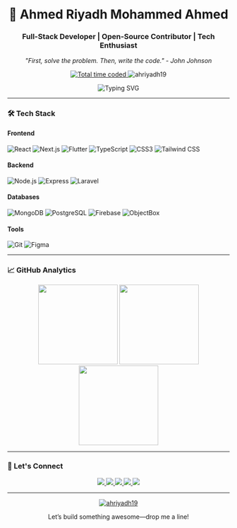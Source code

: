 <h1 align="center">🚀 Ahmed Riyadh Mohammed Ahmed</h1>
<h3 align="center">Full-Stack Developer | Open-Source Contributor | Tech Enthusiast</h3>
<p align="center">
  <em>"First, solve the problem. Then, write the code." - John Johnson</em>
</p>
<p align="center">
  <a href="https://wakatime.com/@2cb05cd4-a478-4b5e-8bea-98c580923e67">
    <img src="https://wakatime.com/badge/user/2cb05cd4-a478-4b5e-8bea-98c580923e67.svg" alt="Total time coded">
  </a>
    <img src="https://komarev.com/ghpvc/?username=ahriyadh19&label=Profile%20views&color=0e75b6&style=flat" alt="ahriyadh19" /> 
</p>

<div align="center">
  <img src="https://readme-typing-svg.demolab.com?font=Fira+Code&pause=1000&color=58A6FF&center=true&vCenter=true&width=435&lines=Turning+%3Ccoffee+%2F%3E+into+%3Ccode+%2F%3E;Full-Stack+Alchemist;Open-Source+Advocate;Problem+Solving+Ninja" alt="Typing SVG">
</div>

---

### 🛠️ Tech Stack

#### **Frontend**
![React](https://img.shields.io/badge/-React-61DAFB?logo=react&logoColor=white&style=flat)
![Next.js](https://img.shields.io/badge/-Next.js-000000?logo=nextdotjs&logoColor=white&style=flat)
![Flutter](https://img.shields.io/badge/-Flutter-02569B?logo=flutter&logoColor=white&style=flat)
![TypeScript](https://img.shields.io/badge/-TypeScript-3178C6?logo=typescript&logoColor=white&style=flat)
![CSS3](https://img.shields.io/badge/-CSS3-1572B6?logo=css3&logoColor=white&style=flat)
![Tailwind CSS](https://img.shields.io/badge/-Tailwind-06B6D4?logo=tailwind-css&logoColor=white&style=flat)

#### **Backend**
![Node.js](https://img.shields.io/badge/-Node.js-339933?logo=node.js&logoColor=white&style=flat)
![Express](https://img.shields.io/badge/-Express-000000?logo=express&logoColor=white&style=flat)
![Laravel](https://img.shields.io/badge/-Laravel-FF2D20?logo=laravel&logoColor=white&style=flat)

#### **Databases**
![MongoDB](https://img.shields.io/badge/-MongoDB-47A248?logo=mongodb&logoColor=white&style=flat)
![PostgreSQL](https://img.shields.io/badge/-PostgreSQL-4169E1?logo=postgresql&logoColor=white&style=flat)
![Firebase](https://img.shields.io/badge/-Firebase-FFCA28?logo=firebase&logoColor=black&style=flat)
![ObjectBox](https://img.shields.io/badge/-ObjectBox-FF6C37?logo=objectbox&logoColor=white&style=flat)

#### **Tools**
![Git](https://img.shields.io/badge/-Git-F05032?logo=git&logoColor=white&style=flat)
![Figma](https://img.shields.io/badge/-Figma-F24E1E?logo=figma&logoColor=white&style=flat)

---

### 📈 GitHub Analytics

<div align="center">
  
  <img height="180em" src="https://github-readme-stats.vercel.app/api?username=ahriyadh19&show_icons=true&theme=vision-friendly-dark&include_all_commits=true&count_private=true"/>
  <img height="180em" src="https://github-readme-stats.vercel.app/api/top-langs/?username=ahriyadh19&layout=compact&langs_count=8&theme=vision-friendly-dark"/>
  <img src="https://streak-stats.demolab.com/?user=ahriyadh19&theme=vision-friendly-dark" height="180em" />
  
</div>

---

### 🤝 Let's Connect

<p align="center">
  <a href="https://linkedin.com/in/ahmed-riyadh-19">
    <img src="https://img.shields.io/badge/LinkedIn-0077B5?style=for-the-badge&logo=linkedin&logoColor=white">
  </a>
  <a href="https://twitter.com/ahriyadh19">
    <img src="https://img.shields.io/badge/Twitter-1DA1F2?style=for-the-badge&logo=twitter&logoColor=white">
  </a>
  <a href="https://facebook.com/ahriyadh19">
    <img src="https://img.shields.io/badge/Facebook-1877F2?style=for-the-badge&logo=facebook&logoColor=white">
  </a>
  <a href="https://instagram.com/ahriyadh19">
    <img src="https://img.shields.io/badge/Instagram-E4405F?style=for-the-badge&logo=instagram&logoColor=white">
  </a>
  <a href="mailto:ahriyadh19@gmail.com">
    <img src="https://img.shields.io/badge/Gmail-D14836?style=for-the-badge&logo=gmail&logoColor=white">
  </a>
</p>

---

<p align="center"> <a href="https://github.com/ryo-ma/github-profile-trophy"><img src="https://github-profile-trophy.vercel.app/?username=ahriyadh19&theme=onedark&margin-w=15" alt="ahriyadh19" /></a> </p>

<p align="center">Let’s build something awesome—drop me a line!</p>
